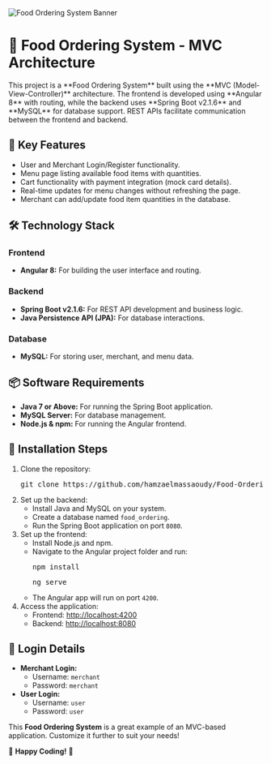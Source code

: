 
<body>

  <div class="banner">
    <img src="link_to_banner_image" alt="Food Ordering System Banner">
  </div>

  <h1>🍔 Food Ordering System - MVC Architecture</h1>

  <p>This project is a **Food Ordering System** built using the **MVC (Model-View-Controller)** architecture. The frontend is developed using **Angular 8** with routing, while the backend uses **Spring Boot v2.1.6** and **MySQL** for database support. REST APIs facilitate communication between the frontend and backend.</p>

  <h2>🎯 Key Features</h2>
  <ul>
    <li>User and Merchant Login/Register functionality.</li>
    <li>Menu page listing available food items with quantities.</li>
    <li>Cart functionality with payment integration (mock card details).</li>
    <li>Real-time updates for menu changes without refreshing the page.</li>
    <li>Merchant can add/update food item quantities in the database.</li>
  </ul>

  <h2>🛠 Technology Stack</h2>
  <h3>Frontend</h3>
  <ul>
    <li><strong>Angular 8:</strong> For building the user interface and routing.</li>
  </ul>

  <h3>Backend</h3>
  <ul>
    <li><strong>Spring Boot v2.1.6:</strong> For REST API development and business logic.</li>
    <li><strong>Java Persistence API (JPA):</strong> For database interactions.</li>
  </ul>

  <h3>Database</h3>
  <ul>
    <li><strong>MySQL:</strong> For storing user, merchant, and menu data.</li>
  </ul>

  <h2>📦 Software Requirements</h2>
  <ul>
    <li><strong>Java 7 or Above:</strong> For running the Spring Boot application.</li>
    <li><strong>MySQL Server:</strong> For database management.</li>
    <li><strong>Node.js & npm:</strong> For running the Angular frontend.</li>
  </ul>

  <h2>🚀 Installation Steps</h2>
  <ol>
    <li>Clone the repository:
      <pre>git clone https://github.com/hamzaelmassaoudy/Food-Ordering-System-MVC.git</pre>
    </li>
    <li>Set up the backend:
      <ul>
        <li>Install Java and MySQL on your system.</li>
        <li>Create a database named <code>food_ordering</code>.</li>
        <li>Run the Spring Boot application on port <code>8080</code>.</li>
      </ul>
    </li>
    <li>Set up the frontend:
      <ul>
        <li>Install Node.js and npm.</li>
        <li>Navigate to the Angular project folder and run:
          <pre>npm install</pre>
          <pre>ng serve</pre>
        </li>
        <li>The Angular app will run on port <code>4200</code>.</li>
      </ul>
    </li>
    <li>Access the application:
      <ul>
        <li>Frontend: <a href="http://localhost:4200">http://localhost:4200</a></li>
        <li>Backend: <a href="http://localhost:8080">http://localhost:8080</a></li>
      </ul>
    </li>
  </ol>

  <h2>🔑 Login Details</h2>
  <ul>
    <li><strong>Merchant Login:</strong>
      <ul>
        <li>Username: <code>merchant</code></li>
        <li>Password: <code>merchant</code></li>
      </ul>
    </li>
    <li><strong>User Login:</strong>
      <ul>
        <li>Username: <code>user</code></li>
        <li>Password: <code>user</code></li>
      </ul>
    </li>
  </ul>

  <p>This <strong>Food Ordering System</strong> is a great example of an MVC-based application. Customize it further to suit your needs!</p>

  <p>🎉 <strong>Happy Coding!</strong> 🎉</p>

</body>
</html>
